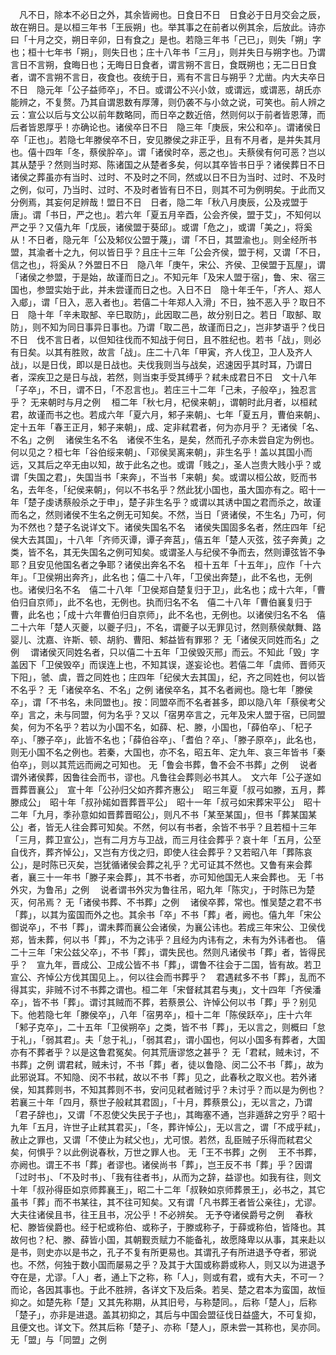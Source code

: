 <!-- { "loadSidebar": true } -->
　凡不日，除本不必日之外，其余皆阙也。日食日不日　日食必于日月交会之辰，故在朔日。是以桓三年书「王辰朔」也。举其事之在前者以例其余，后放此。诗亦曰「十月之交，朔日辛卯，日有食之」是也。若隐三年书「己已」，则失「朔」字也；桓十七年书「朔」，则失日也；庄十八年书「三月」，则并失日与朔字也。乃谓言日不言朔，食晦日也；无晦日日食者，谓言朔不言日，食既朔也；无二日日食者，谓不言朔不言日，夜食也。夜统于日，焉有不言日与朔乎？尤凿。内大夫卒日不日　隐元年「公子益师卒」，不日。或谓公不兴小敛，或谓远，或谓恶，胡氏亦能辨之，不复赘。乃其自谓恩数有厚薄，则仍袭不与小敛之说，可笑也。前人辨之云：宣公以后与文公以前年数略同，而日卒之数近倍，然则何以于前者皆恩薄，而后者皆恩厚乎！亦确论也。诸侯卒日不日　隐三年「庚辰，宋公和卒」。谓诸侯日卒「正也」。若隐七年滕侯卒不日，安见滕侯之非正乎，且有不月者，是并失其月也。僖十四年「冬，蔡侯肸卒」。谓「诸侯时卒，恶之也」。夫蔡侯有何可恶？岂以其从楚乎？然则当时郑、陈诸国之从楚者多矣，何以其卒皆书日乎？诸侯葬日不日　诸侯之葬虽亦有当时、过时、不及时之不同，然或以日不日为当时、过时、不及时之例，似可，乃当时、过时、不及时者皆有日不日，则其不可为例明矣。于此而又分例焉，其妄何足辨哉！盟日不日　日者，隐二年「秋八月庚辰，公及戎盟于唐」。谓「书日，严之也」。若六年「夏五月辛酉，公会齐侯，盟于艾」，不知何以严之乎？又僖九年「戊辰，诸侯盟于葵邱」。或谓「危之」，或谓「美之」，将奚从！不日者，隐元年「公及邾仪公盟于蔑」，谓「不日，其盟渝也」。则全经所书盟，其渝者十之九，何以皆日乎？且庄十三年「公会齐侯，盟于柯，又谓「不日，信之也」，将奚从？外盟日不日　隐八年「庚午，宋公、齐侯、卫侯盟于瓦屋」，谓「诸侯之参盟，于是始，故谨而日之」。不知元年「及宋人盟于宿」，鲁、宋、宿三国也，参盟实始于此，并未尝谨而日之也。入日不日　隐十年壬午，「齐人、郑人入郕」，谓「日入，恶入者也」。若僖二十年郑人入滑」不日，独不恶入乎？取日不日　隐十年「辛未取郜、辛巳取防」，此因取二邑，故分别日之。若日「取郜、取防」，则不知为同日事异日事也。乃谓「取二邑，故谨而日之」，岂非梦语乎？伐日不日　伐不言日者，以但知往伐而不知战于何日，且不胜纪也。若书「战」，则必有日矣。以其有胜败，故言「战」。庄二十八年「甲寅，齐人伐卫，卫人及齐人战」，以是日伐，即以是日战也。夫伐我则当与战矣，迟速因乎其时耳，乃谓日者，深疾卫之是日与战，若然，则当束手受其缚乎？弒未成君日不日　文十八年「子卒」，不日，谓不日，「不忍言也」。若庄三十二年「己未，子般卒」，独忍言乎？
无来朝时与月之例
　桓二年「秋七月，杞侯来朝」，谓朝时此月者，以桓弒君，故谨而书之也。若成六年「夏六月，邾子来朝」、七年「夏五月，曹伯来朝」、定十五年「春王正月，邾子来朝」，成、定非弒君者，何为亦月乎？
无诸侯「名、不名」之例
　诸侯生名不名　诸侯不生名，是矣，然而孔子亦未尝自定为例也。何以见之？桓七年「谷伯绥来朝」、「邓侯吴离来朝」，非生名乎！盖以其国小而远，又其后之卒无由以知，故于此名之也。或谓「贱之」，圣人岂贵大贱小乎？或谓「失国之君」，失国当书「来奔」，不当书「来朝」矣。或谓以桓公故，贬而书名，去年冬，「纪侯来朝」，何以不书名乎？然此犹小国也，虽大国亦有之。昭十一年「楚子虔诱蔡般杀之于申」，楚子非生名乎？或谓以其诱中国之君而杀之，故谨而名之，然则诸侯不生名之例无可知矣。不然，当日「贤诸侯，不生名」乃可，何为不然也？楚子名说详文下。诸侯失国名不名　诸侯失国固多名者，然庄四年「纪侯大去其国」，十八年「齐师灭谭，谭子奔莒」，僖五年「楚人灭弦，弦子奔黄」之类，皆不名，其无失国名之例可知矣。或谓圣人与纪侯不争而去，然则谭弦皆不争耶？且安见他国名者之争耶？诸侯出奔名不名　桓十五年「十五年」，应作「十六年」。「卫侯朔出奔齐」，此名也；僖二十八年，「卫侯出奔楚」，此不名也，无例也。诸侯归名不名　僖二十八年「卫侯郑自楚复归于卫」，此名也；成十六年，「曹伯归自京师」，此不名也，无例也。执而归名不名　僖二十八年「曹伯襄复归于曹，此名也；「成十六年曹伯归自京师」，此不名也，无例也。以诸侯归名不名　僖二十六年「楚人灭夔，以夔子归」，不名，谓夔子以无罪见讨，然则蔡侯献舞、路婴儿、沈嘉、许斯、顿、胡豹、曹阳、邾益皆有罪邪？
无「诸侯灭同姓而名」之例
　谓诸侯灭同姓名者，只以僖二十五年「卫侯毁灭邢」而云。不知此「毁」字盖因下「卫侯毁卒」而误连上也，不知其误，遂妄论也。若僖二年「虞师、晋师灭下阳」，虢、虞，晋之同姓也；庄四年「纪侯大去其国」，纪，齐之同姓也，何以皆不名乎？
无「诸侯卒名、不名」之例
   诸侯卒名，其不名者阙也。隐七年「滕侯卒」，谓「不书名，未同盟也」。按：同盟卒而不名者甚多，即以隐八年「蔡侯考父卒」言之，未与同盟，何为名乎？又以「宿男卒言之，元年及宋人盟于宿，已同盟矣，何为不名乎？若以为小国不名，如薛、杞、滕，小国也，「薛伯卒」、「杞子卒」、「滕子卒」，此皆不名也；「薛伯谷卒」、「耆伯？卒」、「滕子原卒」，此名也，则无小国不名之例也。若秦，大国也，亦不名，昭五年、定九年、哀三年皆书「秦伯卒」，则以其荒远而阙之可知也。
无「鲁会书葬，鲁不会不书葬」之例
　说者谓外诸侯葬，因鲁往会而书，谬也。凡鲁往会葬则必书其人。　文六年「公子遂如晋葬晋襄公」　宣十年「公孙归父如齐葬齐惠公」　昭三年夏「叔弓如滕，五月，葬滕成公」　昭十年「叔孙婼如晋葬晋平公」　昭十一年「叔弓如宋葬宋平公」　昭十二年「九月，季孙意如如晋葬晋昭公」，则凡不书「某至某国」，但书「葬某国某公」者，皆无人往会葬可知矣。不然，何以有书者，余皆不书乎？且若桓十三年「三月，葬卫宣公」，岂有二月方与卫战，而三月往会葬乎？哀十年「五月，公至自伐齐，葬齐悼公」，又岂有方伐之归，即使人往会葬乎？又若昭八年「葬陈哀公」，是时陈已灭矣，岂犹循诸侯会葬之礼乎？尤可证其不然也。又鲁有来会葬者，襄三十一年书「滕子来会葬」，其不书者，亦可知他国无人来会葬也。
无「书外灾，为鲁吊」之例
　说者谓书外灾为鲁往吊，昭九年「陈灾」，于时陈已为楚灭，何吊焉？
无「诸侯书葬、不书葬」之例
　诸侯卒葬，常也。惟吴楚之君不书「葬」，以其为蛮国而外之也。其余书「卒」不书「葬」者，阙也。僖九年「宋公御说卒」，不书「葬」，谓未葬而襄公会诸侯，为襄公讳也。若成三年宋公、卫侯伐郑，皆未葬，何以书「葬」，不为之讳乎？且经为内讳有之，未有为外讳者也。　僖二十三年「宋公兹父卒」，不书「葬」，谓失民也。然则凡诸侯书「葬」者，皆得民乎？　宣九年，晋成公、卫成公皆不书「葬」，谓鲁不往会于二国，皆有故。若卫宣公、齐悼公方伐其国见上。，何以往会而书葬乎？　君遇弒多不书「葬」，乱而不得其实，非贼不讨不书葬之谓也。桓二年「宋督弒其君与夷」，文十四年「齐侯潘卒」，皆不书「葬」。谓讨其贼而不葬，若蔡景公、许悼公何以书「葬」乎？别见下。他若隐七年「滕侯卒」，八年「宿男卒」，桓十二年「陈侯跃卒」，庄十六年「邾子克卒」，二十五年「卫侯朔卒」之类，皆不书「葬」，无以言之，则概曰「怠于礼」，「弱其君」。夫「怠于礼」，「弱其君」，谓小国也，何以小国多有葬者，大国亦有不葬者乎？以是这鲁君冤矣。何其荒唐谬悠之甚乎？
无「君弒，贼未讨，不书葬」之例
   谓君弒，贼未讨，不书「葬」者，徒以鲁隐、闵二公不书「葬」，故为此邪说耳。不知隐、闵不书弒，故以不书「葬」见之，此春秋之取义也。若外诸侯，知其葬则书，不知其葬则不书，安问见弒者贼讨乎？未讨乎？而以是为例也？若襄三十年「四月，蔡世子般弒其君固」，「十月，葬蔡景公」，无以言之，乃谓「君子辞也」，又谓「不忍使父失民于子也」，其晦塞不通，岂非遁辞之穷乎？昭十九年「五月，许世子止弒其君买」，「冬，葬许悼公」，无以言之，谓「不成乎弒」，赦止之罪也，又谓「不使止为弒父也」，尤可恨。若然，乱臣贼子乐得而弒君父矣，何惧乎？以此例说春秋，万世之罪人也。
无「王不书葬」之例
　王不书葬，亦阙也。谓王不书「葬」者谬也。诸侯尚书「葬」，岂王反不书「葬」乎？因谓「过时书」、「不及时书」、「我有往者书」，从而为之辞，益谬也。如我有往，则文十年「叔孙得臣如京师葬襄王」，昭二十二年「叔鞅如京师葬景王」，必书之，其它虽书「葬」而不书某往，其不往可知矣。又有谓「凡书葬王者皆公亲往」，尤谬。大夫往诸侯且书，往王且书，况公乎！不必辨矣。
无予夺诸侯爵号之例
　春秋杞、滕皆侯爵也。经于杞或称伯、或称子，于滕或称子，于薛或称伯，皆降也。其故何也？杞、滕、薛皆小国，其朝觐贡赋力不能备礼，故愿降卑以从事，其来赴以是书，则史亦以是书之，孔子不复有所更易也。其谓孔子有所进退予夺者，邪说也。不然，何独于数小国而屡易之乎？及其于大国或称爵或称人，则又以为进退予夺在是，尤谬。「人」者，通上下之称，称「人」，则或有君，或有大夫，不可一？而论，各因其事也。于此不胜辨，各详文下及后条。若吴、楚之君本为蛮国，故恒抑之。如楚先称「楚」又其先称期，从其旧号，与称楚同。，后称「楚人」，后称「楚子」，亦非是进退。盖其初抑之，其后与中国会盟征伐日益盛大，不可复抑，且便文也。详文下。然其后称「楚子」、亦称「楚人」，原未尝一其称也，吴亦同。
无「盟」与「同盟」之例
